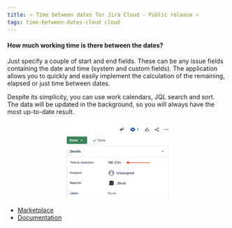 ```yaml
---
title: ⭐️ Time between dates for Jira Cloud - Public release ⭐️
tags: time-between-dates-cloud cloud
---
```


#### How much working time is there between the dates? ####
Just specify a couple of start and end fields. These can be any issue fields containing the date and time (system and custom fields).
The application allows you to quickly and easily implement the calculation of the remaining, elapsed or just time between dates.

Despite its simplicity, you can use work calendars, JQL search and sort. The data will be updated in the background, so you will always have the most up-to-date result.

<p style="text-align: center;"><a href="/uploads/time-between-dates-cloud/demo-field.webp" target="_blank"><img src="/uploads/time-between-dates-cloud/demo-field.webp" style="width:50%" loading="lazy"></a></p>

* [Marketplace](https://marketplace.atlassian.com/apps/1226143/time-between-dates-for-jira-cloud)
* [Documentation](/docs/time-between-dates-cloud/overview/)








